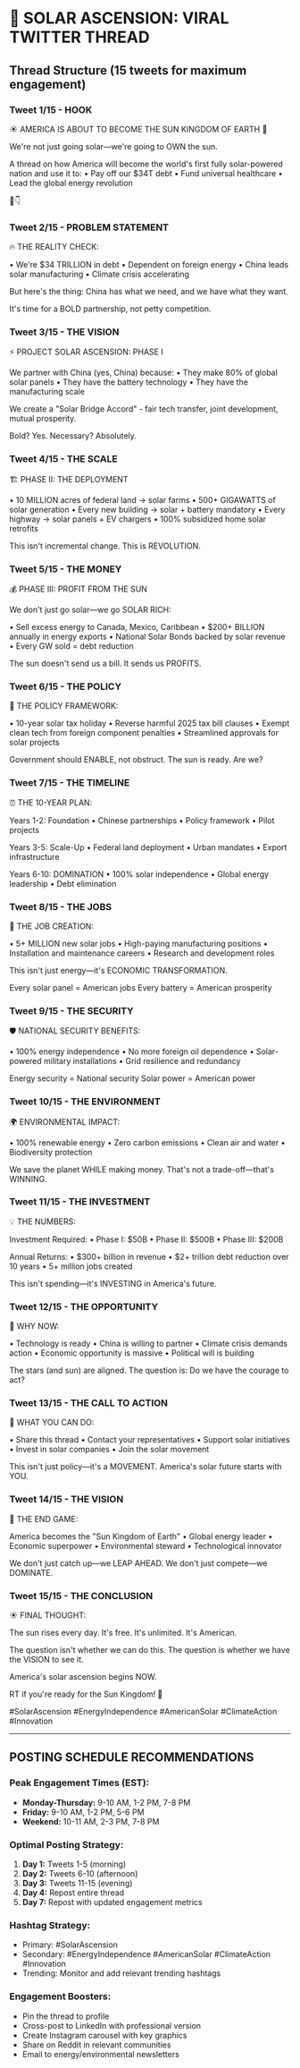 # 🌟 SOLAR ASCENSION: VIRAL TWITTER THREAD

## Thread Structure (15 tweets for maximum engagement)

### Tweet 1/15 - HOOK
☀️ AMERICA IS ABOUT TO BECOME THE SUN KINGDOM OF EARTH 🌟

We're not just going solar—we're going to OWN the sun.

A thread on how America will become the world's first fully solar-powered nation and use it to:
• Pay off our $34T debt
• Fund universal healthcare
• Lead the global energy revolution

🧵👇

### Tweet 2/15 - PROBLEM STATEMENT
🔥 THE REALITY CHECK:

• We're $34 TRILLION in debt
• Dependent on foreign energy
• China leads solar manufacturing
• Climate crisis accelerating

But here's the thing: China has what we need, and we have what they want.

It's time for a BOLD partnership, not petty competition.

### Tweet 3/15 - THE VISION
⚡️ PROJECT SOLAR ASCENSION: PHASE I

We partner with China (yes, China) because:
• They make 80% of global solar panels
• They have the battery technology
• They have the manufacturing scale

We create a "Solar Bridge Accord" - fair tech transfer, joint development, mutual prosperity.

Bold? Yes. Necessary? Absolutely.

### Tweet 4/15 - THE SCALE
🏗️ PHASE II: THE DEPLOYMENT

• 10 MILLION acres of federal land → solar farms
• 500+ GIGAWATTS of solar generation
• Every new building → solar + battery mandatory
• Every highway → solar panels + EV chargers
• 100% subsidized home solar retrofits

This isn't incremental change.
This is REVOLUTION.

### Tweet 5/15 - THE MONEY
💰 PHASE III: PROFIT FROM THE SUN

We don't just go solar—we go SOLAR RICH:

• Sell excess energy to Canada, Mexico, Caribbean
• $200+ BILLION annually in energy exports
• National Solar Bonds backed by solar revenue
• Every GW sold = debt reduction

The sun doesn't send us a bill.
It sends us PROFITS.

### Tweet 6/15 - THE POLICY
📜 THE POLICY FRAMEWORK:

• 10-year solar tax holiday
• Reverse harmful 2025 tax bill clauses
• Exempt clean tech from foreign component penalties
• Streamlined approvals for solar projects

Government should ENABLE, not obstruct.
The sun is ready. Are we?

### Tweet 7/15 - THE TIMELINE
⏰ THE 10-YEAR PLAN:

Years 1-2: Foundation
• Chinese partnerships
• Policy framework
• Pilot projects

Years 3-5: Scale-Up
• Federal land deployment
• Urban mandates
• Export infrastructure

Years 6-10: DOMINATION
• 100% solar independence
• Global energy leadership
• Debt elimination

### Tweet 8/15 - THE JOBS
👷 THE JOB CREATION:

• 5+ MILLION new solar jobs
• High-paying manufacturing positions
• Installation and maintenance careers
• Research and development roles

This isn't just energy—it's ECONOMIC TRANSFORMATION.

Every solar panel = American jobs
Every battery = American prosperity

### Tweet 9/15 - THE SECURITY
🛡️ NATIONAL SECURITY BENEFITS:

• 100% energy independence
• No more foreign oil dependence
• Solar-powered military installations
• Grid resilience and redundancy

Energy security = National security
Solar power = American power

### Tweet 10/15 - THE ENVIRONMENT
🌍 ENVIRONMENTAL IMPACT:

• 100% renewable energy
• Zero carbon emissions
• Clean air and water
• Biodiversity protection

We save the planet WHILE making money.
That's not a trade-off—that's WINNING.

### Tweet 11/15 - THE INVESTMENT
💡 THE NUMBERS:

Investment Required:
• Phase I: $50B
• Phase II: $500B
• Phase III: $200B

Annual Returns:
• $300+ billion in revenue
• $2+ trillion debt reduction over 10 years
• 5+ million jobs created

This isn't spending—it's INVESTING in America's future.

### Tweet 12/15 - THE OPPORTUNITY
🚀 WHY NOW:

• Technology is ready
• China is willing to partner
• Climate crisis demands action
• Economic opportunity is massive
• Political will is building

The stars (and sun) are aligned.
The question is: Do we have the courage to act?

### Tweet 13/15 - THE CALL TO ACTION
📢 WHAT YOU CAN DO:

• Share this thread
• Contact your representatives
• Support solar initiatives
• Invest in solar companies
• Join the solar movement

This isn't just policy—it's a MOVEMENT.
America's solar future starts with YOU.

### Tweet 14/15 - THE VISION
🌟 THE END GAME:

America becomes the "Sun Kingdom of Earth"
• Global energy leader
• Economic superpower
• Environmental steward
• Technological innovator

We don't just catch up—we LEAP AHEAD.
We don't just compete—we DOMINATE.

### Tweet 15/15 - THE CONCLUSION
☀️ FINAL THOUGHT:

The sun rises every day.
It's free. It's unlimited. It's American.

The question isn't whether we can do this.
The question is whether we have the VISION to see it.

America's solar ascension begins NOW.

RT if you're ready for the Sun Kingdom! 🌟

#SolarAscension #EnergyIndependence #AmericanSolar #ClimateAction #Innovation

---

## POSTING SCHEDULE RECOMMENDATIONS

### Peak Engagement Times (EST):
- **Monday-Thursday:** 9-10 AM, 1-2 PM, 7-8 PM
- **Friday:** 9-10 AM, 1-2 PM, 5-6 PM
- **Weekend:** 10-11 AM, 2-3 PM, 7-8 PM

### Optimal Posting Strategy:
1. **Day 1:** Tweets 1-5 (morning)
2. **Day 2:** Tweets 6-10 (afternoon)
3. **Day 3:** Tweets 11-15 (evening)
4. **Day 4:** Repost entire thread
5. **Day 7:** Repost with updated engagement metrics

### Hashtag Strategy:
- Primary: #SolarAscension
- Secondary: #EnergyIndependence #AmericanSolar #ClimateAction #Innovation
- Trending: Monitor and add relevant trending hashtags

### Engagement Boosters:
- Pin the thread to profile
- Cross-post to LinkedIn with professional version
- Create Instagram carousel with key graphics
- Share on Reddit in relevant communities
- Email to energy/environmental newsletters 